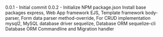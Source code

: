 
0.0.1 - Initial commit
0.0.2 - Initialize NPM package.json
		Install base packages
			express, 			Web App framework
			EJS, 				Template framework
			body-parser, 		Form data parser
			method-override,	For CRUD implementation
			mysql2, 			MySQL database driver
			sequelize, 			Database ORM
			sequelize-cli		Database ORM Commandline and Migration handler